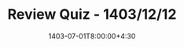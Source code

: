 ---
type: exam
date: 1403-07-01T8:00:00+4:30
title: "Review Quiz - 1403/12/12"
content: "f"
thumbnail: /static_files/exam/lec1.jpg
links:
  - url: http://snap.stanford.edu/class/cs224w-2019/handouts/CS224W_LinAl_Prob_Proof.pdf
    name: Source 1
  - url: /static_files/exam/ReviewQuiz/questions.pdf
    name: Questions
  - url: /static_files/exam/ReviewQuiz/solution.pdf
    name: Solutions
hide_from_announcments: true
---